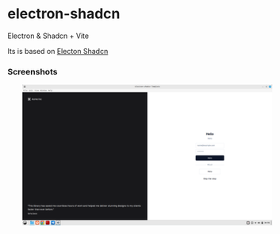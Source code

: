 # electron-shadcn

Electron & Shadcn  + Vite


Its is based on [Electon Shadcn](https://github.com/LuanRoger/electron-shadcn)

### Screenshots

<div class="wrapper" style="display: flex;justify-content: space-evenly;" markdown="1">
   <img src="./screenshots/sshot1.png" alt="drawing" style="width:100%;margin-left:30px;"/>
</div>